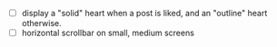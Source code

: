 - [ ] display a "solid" heart when a post is liked, and an "outline" heart otherwise.
- [ ] horizontal scrollbar on small, medium screens
